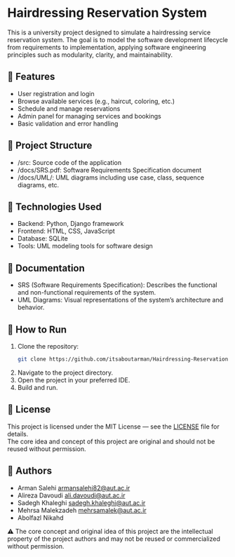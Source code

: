 # Hairdressing Reservation System

This is a university project designed to simulate a hairdressing service reservation system. The goal is to model the software development lifecycle from requirements to implementation, applying software engineering principles such as modularity, clarity, and maintainability.

## 📌 Features

- User registration and login
- Browse available services (e.g., haircut, coloring, etc.)
- Schedule and manage reservations
- Admin panel for managing services and bookings
- Basic validation and error handling

## 📁 Project Structure

- /src: Source code of the application
- /docs/SRS.pdf: Software Requirements Specification document
- /docs/UML/: UML diagrams including use case, class, sequence diagrams, etc.

## 🧠 Technologies Used

- Backend: Python, Django framework
- Frontend: HTML, CSS, JavaScript
- Database: SQLite
- Tools: UML modeling tools for software design

## 📝 Documentation

- SRS (Software Requirements Specification): Describes the functional and non-functional requirements of the system.
- UML Diagrams: Visual representations of the system’s architecture and behavior.

## 🚀 How to Run

1. Clone the repository:
   ```bash
   git clone https://github.com/itsaboutarman/Hairdressing-Reservation-System.git
  2. Navigate to the project directory.  
3. Open the project in your preferred IDE.  
4. Build and run.

## 📄 License

This project is licensed under the MIT License — see the [LICENSE](LICENSE) file for details.  
The core idea and concept of this project are original and should not be reused without permission.

## 👥 Authors
- Arman Salehi armansalehi82@aut.ac.ir
- Alireza Davoudi ali.davoudi@aut.ac.ir
- Sadegh Khaleghi sadegh.khaleghi@aut.ac.ir
- Mehrsa Malekzadeh mehrsamalek@aut.ac.ir
- Abolfazl Nikahd 


⚠️ The core concept and original idea of this project are the intellectual property of the project authors and may not be reused or commercialized without permission.
